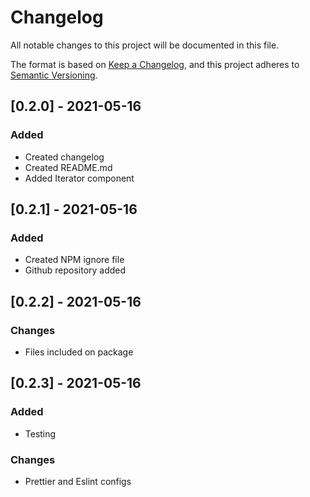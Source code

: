 # Changelog

All notable changes to this project will be documented in this file.

The format is based on [Keep a Changelog](https://keepachangelog.com/en/1.0.0/),
and this project adheres to [Semantic Versioning](https://semver.org/spec/v2.0.0.html).

## [0.2.0] - 2021-05-16

### Added

- Created changelog
- Created README.md
- Added Iterator component

## [0.2.1] - 2021-05-16

### Added

- Created NPM ignore file
- Github repository added

## [0.2.2] - 2021-05-16

### Changes

- Files included on package

## [0.2.3] - 2021-05-16

### Added

- Testing

### Changes

- Prettier and Eslint configs
